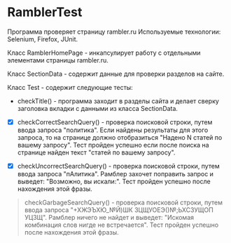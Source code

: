 # RamblerTest
Программа проверяет страницу rambler.ru
Используемые технологии: Selenium, Firefox, JUnit.

Класс RamblerHomePage - инкапсулирует работу с отдельными элементами страницы rambler.ru.

Класс SectionData - содержит данные для проверки разделов на сайте.

Класс Test - содержит следующие тесты:

- checkTitle() - программа заходит в разделы сайта и делает сверку заголовка вкладки с данными из класса SectionData.

- [x] checkCorrectSearchQuery() - проверка поисковой строки, путем ввода запроса "политика". Если найдены результаты для этого запроса, то на странице должно отобразиться "Надено N статей по вашему запросу". Тест пройден успешно если послe поиска на странице найден текст "статей по вашему запросу".
    
- [x] checkUncorrectSearchQuery() - проверка поисковой строки, путем ввода запроса "пАлитика". Рамблер захочет поправить запрос и выведет: "Возможно, вы искали:". Тест пройден успешно после нахождения этой фразы.
    
>checkGarbageSearchQuery() - проверка поисковой строки, путем ввода запроса "+ХЖЭЪХЮ_№Й)ШК ЗЦЩУОЕЭ()№;ЬХСЗУЩОП УЦЗЩ". Рамблер ничего не найдет и выведет: "Искомая комбинация слов нигде не встречается". Тест пройден успешно после нахождения этой фразы.




